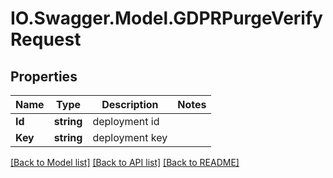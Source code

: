 # IO.Swagger.Model.GDPRPurgeVerifyRequest
## Properties

Name | Type | Description | Notes
------------ | ------------- | ------------- | -------------
**Id** | **string** | deployment id | 
**Key** | **string** | deployment key | 

[[Back to Model list]](../README.md#documentation-for-models) [[Back to API list]](../README.md#documentation-for-api-endpoints) [[Back to README]](../README.md)

